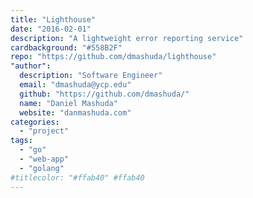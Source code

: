 ```yaml
---
title: "Lighthouse"
date: "2016-02-01"
description: "A lightweight error reporting service"
cardbackground: "#558B2F"
repo: "https://github.com/dmashuda/lighthouse"
"author":
  description: "Software Engineer"
  email: "dmashuda@ycp.edu"
  github: "https://github.com/dmashuda/"
  name: "Daniel Mashuda"
  website: "danmashuda.com"
categories:
  - "project"
tags:
  - "go"
  - "web-app"
  - "golang"
#titlecolor: "#ffab40" #ffab40
---
```

